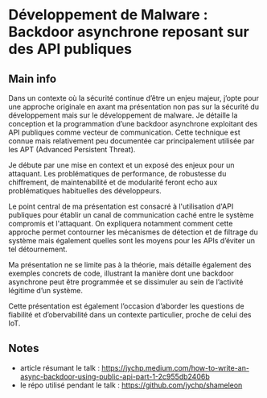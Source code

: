 # Développement de Malware : Backdoor asynchrone reposant sur des API publiques

## Main info

Dans un contexte où la sécurité continue d’être un enjeu majeur, j’opte pour une approche originale en axant ma présentation non pas sur la sécurité du développement mais sur le développement de malware. Je détaille la conception et la programmation d’une backdoor asynchrone exploitant des API publiques comme vecteur de communication. Cette technique est connue mais relativement peu documentée car principalement utilisée par les APT (Advanced Persistent Threat).

Je débute par une mise en context et un exposé des enjeux pour un attaquant. Les problématiques de performance, de robustesse du chiffrement, de maintenabilité et de modularité feront echo aux problématiques habituelles des développeurs.

Le point central de ma présentation est consacré à l'utilisation d'API publiques pour établir un canal de communication caché entre le système compromis et l'attaquant. On expliquera notamment comment cette approche permet contourner les mécanismes de détection et de filtrage du système mais également quelles sont les moyens pour les APIs d’éviter un tel détournement.

Ma présentation ne se limite pas à la théorie, mais détaille également des exemples concrets de code, illustrant la manière dont une backdoor asynchrone peut être programmée et se dissimuler au sein de l’activité légitime d’un système.

Cette présentation est également l’occasion d’aborder les questions de fiabilité et d’obervabilité dans un contexte particulier, proche de celui des IoT.

## Notes

- article résumant le talk : https://jychp.medium.com/how-to-write-an-async-backdoor-using-public-api-part-1-2c955db2406b
- le répo utilisé pendant le talk : https://github.com/jychp/shameleon